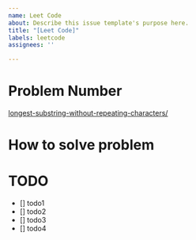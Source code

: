 ```yaml
---
name: Leet Code
about: Describe this issue template's purpose here.
title: "[Leet Code]"
labels: leetcode
assignees: ''

---
```


# Problem Number
[longest-substring-without-repeating-characters/](https://leetcode.com/problems/longest-substring-without-repeating-characters/)

# How to solve problem


# TODO
- [] todo1
- [] todo2
- [] todo3
- [] todo4
